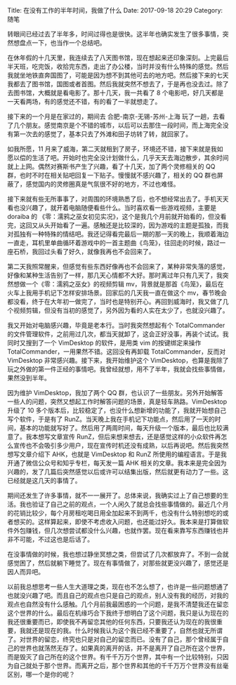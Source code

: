 Title: 在没有工作的半年时间，我做了什么
Date: 2017-09-18 20:29
Category: 随笔

转眼间已经过去了半年多，时间过得也是很快。这半年也确实发生了很多事情，突然想盘点一下，也当作一个总结吧。

在休年假的十几天里，我连续去了八天图书馆，现在想起来还印象深刻。上完最后半天班，吃完饭，收拾完东西，走出了办公楼，当时并没有什么特殊的感觉。然后我就坐地铁直奔国图了，可能是因为想不到其他可去的地方吧。然后接下来的七天我都去了图书馆，国图或者首图。然后我就突然不想去了，于是再也没去过。除了去图书馆，大概就是看电影了。那十几天，我一共看了 8 个电影吧，好几天都是一天看两场，有的感觉还不错，有的看了一半就想走了。

接下来的一个月是在家过的，期间去 合肥-南京-无锡-苏州-上海 玩了一趟，去看了几个朋友。感觉南京是个不错的城市，以后可以去那住一段时间，而上海完全没有第一次去的感觉了，基本只去了外滩和田子坊转了转，就回家了。

如我所愿，11 月来了威海，第二天就租到了房子，环境还不错，接下来就是我如愿以偿的生活了吧。开始时也完全没计划做什么，几乎天天去海边散步，其余时间就上上网。偶然对赛斯书产生了兴趣，看了十几天，加了两个灵修相关的 QQ 群，也时不时在相关贴吧回复一下贴子。慢慢就不感兴趣了，相关的 QQ 群也屏蔽了，感觉国内的灵修圈真是气氛很不好的地方，不过也难怪。

接下来就有些无所事事了，对周围的环境熟悉了后，也不想经常出去了。手机天天看也没兴趣了，就开着电脑随便看些什么。当时喜欢看一些游戏视频，主要是 doraiba 的 《零：濡鸦之巫女初见实况》，这个是我几个月前就开始看的，但没看完，这回又从头开始看了一遍。感触还是比较深的，因为游戏的主题是孤独，而我对孤独有一种特殊的情结吧。我还记得看完最后一期的那一天的晚上，我顺着海边一直走，耳机里单曲循环着游戏中的一首主题曲《鸟笼》，往回走的时候，路过一座石桥，我回过头看了好久，就像我再也不会回来了。

第二天我照常醒来，但感觉有些东西好像再也不会回来了，某种非常失落的感觉，好像和某种生活告别了一样，那几天心情都不大好。那时离过年只有几天了，我突然想做一个《零：濡鸦之巫女》的视频剪辑 mv，背景就是那首《鸟笼》，最后在火车上我用手机记下怎样安排场景。回家后的几天我一直在做这个 mv，春节晚会都没看，终于在大年初一做完了，当时也是特别开心。再回到威海时，我又做了几个视频剪辑，但没有当初的感觉了，另外因为看的人实在太少了，也就没兴趣了。

我又开始对电脑感兴趣，毕竟是老本行。当时我突然想起有个 TotalCommander 的文件管理软件，之前用过几次，都当天就卸了，这会正好没事，再装个试试。我同时又搜到了一个 VimDesktop 的软件，是用类 vim 的按键绑定来操作 TotalCommander，一用果然不错。这回没有再卸载 TotalCommander，反而对 VimDesktop 非常感兴趣。接下来，我开始维护这个 VimDesktop，也算是我除了玩之外做的第一件正经的事情吧。我曾经就想，用不了半年，我就会找些事情做，果然没到半年。

因为维护 VimDesktop，我加了两个 QQ 群，也认识了一些朋友。另外开始解答一些人的问题，突然又想起工作时解答问题的场景，真是轻车熟路。VimDesktop 升级了 10 多个版本后，比较稳定了，也没什么想新增的功能了，我就开始想自己写个软件，于是有了 RunZ。当天晚上我在手机记下功能点，然后用了一天的时间，基本的功能就写好了。然后用了两周时间，每天升级一个版本，最后也比较满意了。我本想写文章宣传 RunZ，但后来想来想去，还是感觉这样的小众软件再怎么宣传也不会吸引多少用户，现在宣传时机还没有成熟，以后再说吧。然后我突然想写文章介绍下 AHK，也就是 VimDesktop 和 RunZ 所使用的编程语言。于是我开通了微信公众号和知乎专栏，每天发一篇 AHK 相关的文章。我本来是完全因为兴趣的，发了几篇后突然感觉以后或许可以结集出版，然后就更有动力了一些。这已经就是这几天的事情了。

期间还发生了许多事情，就不一一展开了。总体来说，我确实过上了自己想要的生活。我也验证了自己之前的观点，一个人闲久了就总会找些事情做的。最近几个月的花销比较少，每个月房租吃喝日用全加起来不到两千，也没有什么特别想吃的或者想买的。这样算起来，即使不考虑收入问题，也还能过好久。我本来是打算做软件外包赚钱，但几次想尝试都没什么兴趣，也就作罢。现在看来靠写东西赚钱也并非不可能，不过这也是后话了。

在没事情做的时候，我也想过静坐冥想之类，但尝试了几次都放弃了。不到一会就感觉困了，然后就躺下睡觉了。现在有事情做了，对那些就更没兴趣了，感觉还是因人而异吧。

以前我总想思考一些人生大道理之类，现在也不怎么想了，也许是一些问题想通了也就没兴趣了吧。而且自己的观点也只是自己的观点，别人没有我的经历，对我的观点也自然没有什么感触。几个月前我最困惑的一个问题，是我不清楚我还在留恋这个世界的什么。最后在机缘巧合下我终于想明白了这个问题，我只是认为现在的我还很重要而已，即使我不再留恋其他的任何东西，只要我还认为现在的我很重要，我就还是现在的我。什么时候我认为这个我已经不重要了，自然也就无所谓了。对世界的留恋，终究也只是对自己的留恋而已。没有了自己，那个曾经属于自己的世界也就荡然无存了。如果真的离开的话，并不是离开了自己所在这个世界，而是毁灭了自己所在的这个世界。有千千万万个世界，其中有一个比较特别，只因为自己就处于那个世界。而离开之后，那个世界和其他的千千万万个世界没有丝毫区别，哪一个是你的呢？
